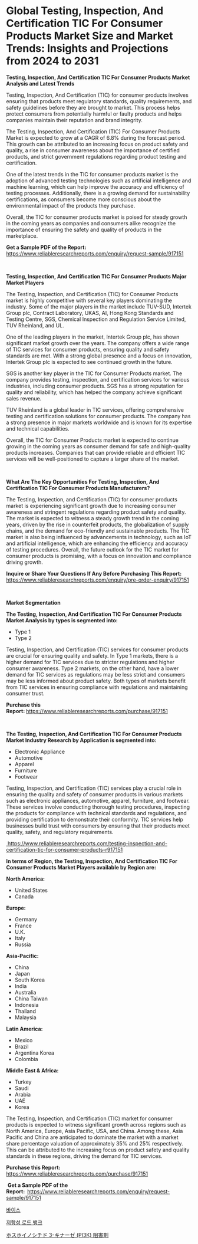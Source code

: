 <p><h1>Global Testing, Inspection, And Certification TIC For Consumer Products Market Size and Market Trends: Insights and Projections from 2024 to 2031</h1></p><p><strong>Testing, Inspection, And Certification TIC For Consumer Products Market Analysis and Latest Trends</strong></p>
<p><p>Testing, Inspection, And Certification (TIC) for consumer products involves ensuring that products meet regulatory standards, quality requirements, and safety guidelines before they are brought to market. This process helps protect consumers from potentially harmful or faulty products and helps companies maintain their reputation and brand integrity.</p><p>The Testing, Inspection, And Certification (TIC) For Consumer Products Market is expected to grow at a CAGR of 6.8% during the forecast period. This growth can be attributed to an increasing focus on product safety and quality, a rise in consumer awareness about the importance of certified products, and strict government regulations regarding product testing and certification.</p><p>One of the latest trends in the TIC for consumer products market is the adoption of advanced testing technologies such as artificial intelligence and machine learning, which can help improve the accuracy and efficiency of testing processes. Additionally, there is a growing demand for sustainability certifications, as consumers become more conscious about the environmental impact of the products they purchase.</p><p>Overall, the TIC for consumer products market is poised for steady growth in the coming years as companies and consumers alike recognize the importance of ensuring the safety and quality of products in the marketplace.</p></p>
<p><strong>Get a Sample PDF of the Report:&nbsp;</strong> <a href="https://www.reliableresearchreports.com/enquiry/request-sample/917151">https://www.reliableresearchreports.com/enquiry/request-sample/917151</a></p>
<p>&nbsp;</p>
<p><strong>Testing, Inspection, And Certification TIC For Consumer Products Major Market Players</strong></p>
<p><p>The Testing, Inspection, and Certification (TIC) for Consumer Products market is highly competitive with several key players dominating the industry. Some of the major players in the market include TUV-SUD, Intertek Group plc, Contract Laboratory, UKAS, AI, Hong Kong Standards and Testing Centre, SGS, Chemical Inspection and Regulation Service Limited, TUV Rheinland, and UL.</p><p>One of the leading players in the market, Intertek Group plc, has shown significant market growth over the years. The company offers a wide range of TIC services for consumer products, ensuring quality and safety standards are met. With a strong global presence and a focus on innovation, Intertek Group plc is expected to see continued growth in the future.</p><p>SGS is another key player in the TIC for Consumer Products market. The company provides testing, inspection, and certification services for various industries, including consumer products. SGS has a strong reputation for quality and reliability, which has helped the company achieve significant sales revenue.</p><p>TUV Rheinland is a global leader in TIC services, offering comprehensive testing and certification solutions for consumer products. The company has a strong presence in major markets worldwide and is known for its expertise and technical capabilities.</p><p>Overall, the TIC for Consumer Products market is expected to continue growing in the coming years as consumer demand for safe and high-quality products increases. Companies that can provide reliable and efficient TIC services will be well-positioned to capture a larger share of the market.</p></p>
<p>&nbsp;</p>
<p><strong>What Are The Key Opportunities For Testing, Inspection, And Certification TIC For Consumer Products Manufacturers?</strong></p>
<p><p>The Testing, Inspection, and Certification (TIC) for consumer products market is experiencing significant growth due to increasing consumer awareness and stringent regulations regarding product safety and quality. The market is expected to witness a steady growth trend in the coming years, driven by the rise in counterfeit products, the globalization of supply chains, and the demand for eco-friendly and sustainable products. The TIC market is also being influenced by advancements in technology, such as IoT and artificial intelligence, which are enhancing the efficiency and accuracy of testing procedures. Overall, the future outlook for the TIC market for consumer products is promising, with a focus on innovation and compliance driving growth.</p></p>
<p><strong>Inquire or Share Your Questions If Any Before Purchasing This Report:</strong> <a href="https://www.reliableresearchreports.com/enquiry/pre-order-enquiry/917151">https://www.reliableresearchreports.com/enquiry/pre-order-enquiry/917151</a></p>
<p>&nbsp;</p>
<p><strong>Market Segmentation</strong></p>
<p><strong>The Testing, Inspection, And Certification TIC For Consumer Products Market Analysis by types is segmented into:</strong></p>
<p><ul><li>Type 1</li><li>Type 2</li></ul></p>
<p><p>Testing, Inspection, and Certification (TIC) services for consumer products are crucial for ensuring quality and safety. In Type 1 markets, there is a higher demand for TIC services due to stricter regulations and higher consumer awareness. Type 2 markets, on the other hand, have a lower demand for TIC services as regulations may be less strict and consumers may be less informed about product safety. Both types of markets benefit from TIC services in ensuring compliance with regulations and maintaining consumer trust.</p></p>
<p><strong>Purchase this Report:&nbsp;</strong><a href="https://www.reliableresearchreports.com/purchase/917151">https://www.reliableresearchreports.com/purchase/917151</a></p>
<p>&nbsp;</p>
<p><strong>The Testing, Inspection, And Certification TIC For Consumer Products Market Industry Research by Application is segmented into:</strong></p>
<p><ul><li>Electronic Appliance</li><li>Automotive</li><li>Apparel</li><li>Furniture</li><li>Footwear</li></ul></p>
<p><p>Testing, Inspection, and Certification (TIC) services play a crucial role in ensuring the quality and safety of consumer products in various markets such as electronic appliances, automotive, apparel, furniture, and footwear. These services involve conducting thorough testing procedures, inspecting the products for compliance with technical standards and regulations, and providing certification to demonstrate their conformity. TIC services help businesses build trust with consumers by ensuring that their products meet quality, safety, and regulatory requirements.</p></p>
<p><a href="https://www.reliableresearchreports.com/testing-inspection-and-certification-tic-for-consumer-products-r917151">&nbsp;https://www.reliableresearchreports.com/testing-inspection-and-certification-tic-for-consumer-products-r917151</a></p>
<p><strong>In terms of Region, the Testing, Inspection, And Certification TIC For Consumer Products Market Players available by Region are:</strong></p>
<p>
    <p> <strong> North America: </strong>
        <ul>
            <li>United States</li>
            <li>Canada</li>
        </ul>
        </p> 
    <p> <strong> Europe: </strong>
        <ul>
            <li>Germany</li>
            <li>France</li>
            <li>U.K.</li>
            <li>Italy</li>
            <li>Russia</li>
        </ul>
        </p> 
    <p> <strong> Asia-Pacific: </strong>
        <ul>
            <li>China</li>
            <li>Japan</li>
            <li>South Korea</li>
            <li>India</li>
            <li>Australia</li>
            <li>China Taiwan</li>
            <li>Indonesia</li>
            <li>Thailand</li>
            <li>Malaysia</li>
        </ul>
        </p> 
    <p> <strong> Latin America: </strong>
        <ul>
            <li>Mexico</li>
            <li>Brazil</li>
            <li>Argentina Korea</li>
            <li>Colombia</li>
        </ul>
        </p> 
    <p> <strong> Middle East & Africa: </strong>
        <ul>
            <li>Turkey</li>
            <li>Saudi</li>
            <li>Arabia</li>
            <li>UAE</li>
            <li>Korea</li>
        </ul>
    </p>
    </p>
<p><p>The Testing, Inspection, and Certification (TIC) market for consumer products is expected to witness significant growth across regions such as North America, Europe, Asia Pacific, USA, and China. Among these, Asia Pacific and China are anticipated to dominate the market with a market share percentage valuation of approximately 35% and 25% respectively. This can be attributed to the increasing focus on product safety and quality standards in these regions, driving the demand for TIC services.</p></p>
<p><strong>Purchase this Report: </strong><a href="https://www.reliableresearchreports.com/purchase/917151">https://www.reliableresearchreports.com/purchase/917151</a></p>
<p>&nbsp;<strong>Get a Sample PDF of the Report:&nbsp;&nbsp;</strong><a href="https://www.reliableresearchreports.com/enquiry/request-sample/917151">https://www.reliableresearchreports.com/enquiry/request-sample/917151</a></p>
<p><strong></strong></p>
<p><p><a href="https://medium.com/@juliastanley2022/%EB%B9%84%EC%A0%BC-%EC%8B%9C%EC%9E%A5-%EA%B7%9C%EB%AA%A8-cagr-%EC%B6%94%EC%84%B8-2024-2030-008be812599f">바이스</a></p><p><a href="https://medium.com/@eloisadavis47/%EC%A0%80%ED%95%AD%EC%84%B1-%EB%A1%9C%EB%93%9C-%EB%B1%85%ED%81%AC-%EC%8B%9C%EC%9E%A5-%EA%B7%9C%EB%AA%A8-%EB%B0%8F-%EC%8B%9C%EC%9E%A5-%EB%8F%99%ED%96%A5-%EC%99%84%EC%A0%84%ED%95%9C-%EC%82%B0%EC%97%85-%EA%B0%9C%EC%9A%94-2024%EB%85%84%EB%B6%80%ED%84%B0-2031%EB%85%84%EA%B9%8C%EC%A7%80-4939616d4b83">저항성 로드 뱅크</a></p><p><a href="https://github.com/FredaJerde/Market-Research-Report-List-1/blob/main/508659483208.md">ホスホイノシチド 3-キナーゼ (PI3K) 阻害剤</a></p></p>